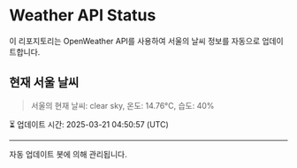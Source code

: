 
# Weather API Status

이 리포지토리는 OpenWeather API를 사용하여 서울의 날씨 정보를 자동으로 업데이트합니다.

## 현재 서울 날씨
> 서울의 현재 날씨: clear sky, 온도: 14.76°C, 습도: 40%

⏳ 업데이트 시간: 2025-03-21 04:50:57 (UTC)

---
자동 업데이트 봇에 의해 관리됩니다.
